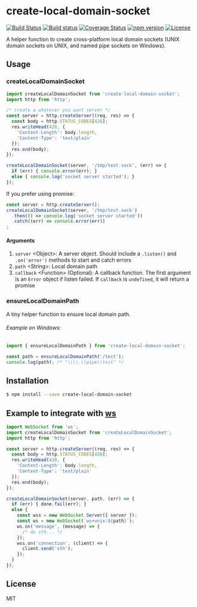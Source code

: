 # create-local-domain-socket

[![Build Status](https://travis-ci.org/Cap32/create-local-domain-socket.svg?branch=master)](https://travis-ci.org/Cap32/create-local-domain-socket)
[![Build status](https://ci.appveyor.com/api/projects/status/g0wa7fu7n8fnpfc2/branch/master?svg=true)](https://ci.appveyor.com/project/Cap32/create-local-domain-socket/branch/master)
[![Coverage Status](https://coveralls.io/repos/github/Cap32/create-local-domain-socket/badge.svg?branch=master)](https://coveralls.io/github/Cap32/create-local-domain-socket?branch=master)
[![npm version](https://badge.fury.io/js/create-local-domain-socket.svg)](https://badge.fury.io/js/create-local-domain-socket)
[![License](https://img.shields.io/badge/license-MIT_License-blue.svg?style=flat)](https://github.com/Cap32/create-local-domain-socket/blob/master/LICENSE.md)

A helper function to create cross-platform local domain sockets (UNIX domain sockets on UNIX, and named pipe sockets on Windows).


## Usage

### createLocalDomainSocket

```js
import createLocalDomainSocket from 'create-local-domain-socket';
import http from 'http';

/* create a whatever you want server */
const server = http.createServer((req, res) => {
  const body = http.STATUS_CODES[426];
  res.writeHead(426, {
    'Content-Length': body.length,
    'Content-Type': 'text/plain'
  });
  res.end(body);
});

createLocalDomainSocket(server, '/tmp/test.sock', (err) => {
  if (err) { console.error(err); }
  else { console.log('socket server started'); }
});
```

If you prefer using promise:

```js
const server = http.createServer();
createLocalDomainSocket(server, '/tmp/test.sock')
  .then(() => console.log('socket server started'))
  .catch((err) => console.error(err))
;
```

#### Arguments

1. `server` \<Object\>: A server object. Should include a `.listen()` and `.on('error')` methods to start and catch errors
2. `path` \<String\>: Local domain path
3. `callback` \<Function\> (Optional): A callback function. The first argument is an `Error` object if listen failed. If `callback` is `undefined`, it will return a promise


### ensureLocalDomainPath

A tiny helper function to ensure local domain path.

###### Example on Windows:

```js
import { ensureLocalDomainPath } from 'create-local-domain-socket';

const path = ensureLocalDomainPath('/test');
console.log(path); /* "\\\\.\\pipe\\test" */
```


## Installation

```bash
$ npm install --save create-local-domain-socket
```

## Example to integrate with [ws](https://github.com/websockets/ws)

```js
import WebSocket from 'ws';
import createLocalDomainSocket from 'createLocalDomainSocket';
import http from 'http';

const server = http.createServer((req, res) => {
  const body = http.STATUS_CODES[426];
  res.writeHead(426, {
    'Content-Length': body.length,
    'Content-Type': 'text/plain'
  });
  res.end(body);
});

createLocalDomainSocket(server, path, (err) => {
  if (err) { done.fail(err); }
  else {
    const wss = new WebSocket.Server({ server });
    const ws = new WebSocket(`ws+unix:${path}`);
    ws.on('message', (message) => {
      /* do sth... */
    });
    wss.on('connection', (client) => {
      client.send('sth');
    });
  }
});
```


## License

MIT
